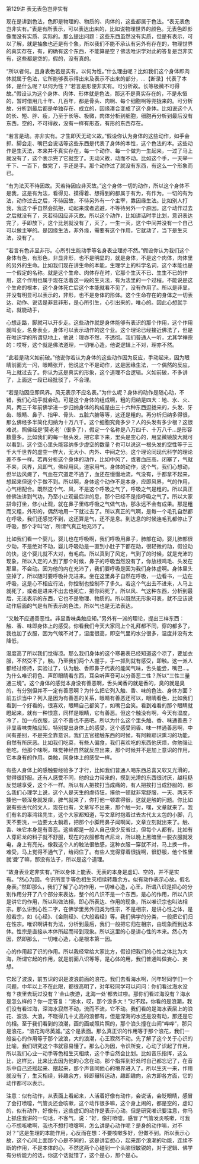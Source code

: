 第129讲 表无表色岂非实有

现在是讲到色法，色即是物理的、物质的、肉体的，这些都属于色法。“表无表色岂非实有。”表是有所表示，可以表达出来的，比如说物理世界的颜色。无表色即影像而没有实质、实际的。那么提出问题：这些东西虽然没有实质，但是有表示，可以了解，就是抽象也还是有个象，所以我们不能不承认有另外有存在的，物理世界的真实存在，有，的确有这个东西，不能算是空？佛法唯识学对此的答复是岂非实有，这些都是空的，假的，没有真的。

“所以者何。且身表色若是实有。以何为性。”什么理由呢？比如我们这个身体即肉体就属于色法，它所能够表示得出来及表示不出来的部分，…【断录】代表了本体，是什么呢？以何为性？“若言是形便非实有。可分析故。长等极微不可得故。”假设认为这个身体、肉体、形体就是色法，那这不是真实存在的，不是永恒的，暂时借用几十年、几百年，都是骨头、肉啊、每个细胞啊等兜拢来的。可分析故，分析到最后都是单独存在、成立的，因缘凑合变成了这个身体。比如说这个人的长、短、胖、瘦，乃至于长等、极微，肉体分析到细胞，细胞再分析到最后没有东西，空的，不可得故，没有一样有形态，有形的东西存在。

“若言是动。亦非实有。才生即灭无动义故。”假设你认为身体的这些动作，如手会抓、脚会走、嘴巴会说话等这些东西是代表了身体的本性，这个色法的本。这些动作是生灭法，本来并不真实存在，每一个动作、每一个做为一生起来，一过了马上就没有了，这个表示完了它就空了。无动义故，动而不动。比如这个手，一天举一千下、一百下，做完了，手还是手。那个动作过了就没有东西，有这么一个形象而已。

“有为法灭不待因故。灭若待因应非灭故。”这个身体一切的动作，所以这个身体不是我，这是有为法，看得见、摸得着、想得到的都属于有为，有作为。一切的有为法，动作过去之后，不待因故，不待另外有一个主宰，靠因缘生法。比如别人打我，我这个手自然会抗拒，动起来或者逃避，不等待另外一个原因。这个动作过去之后就没有了，灭若待因应非灭故。所以这个动作，比如讲话时手比划，意识表达完了，手即放下，这个比划就没有了，灭了，一生一灭，这个中间并没有一个自己可以做主宰的。是因缘生法，非外缘，需要有这个作用，它就动了，当下是生灭法，没有了。

“若言有色非显非形。心所引生能动手等名身表业理亦不然。”假设你认为我们这个身体有色，有形色，非显非形，也不是明显的，就是身体，不是这个肉体，肉体里的另外的生命。比如我们现在讲生命的本能，生理学上的科学名词，这个本能也是一个假定的名称。就是这个生命、肉体存在时，它那个生灭不已、生生不已的作用，这个作用也属于现在活着这一段的生灭法，有为法里的一个过程。不能说是这个生命的根本，这个身体死亡后这个本能就看不见了，没有作用了。所以是非显，并没有明显可以表示的，非形，也不是身体的形体。这个生命存在的身体之一切表达、动作、说话是非显非形，是心所引生，心引出来的，唯心的。因此心想就手动，就能动手，

心想走路，脚就可以开步走。这些动作就是身体能够有表识的那个作用，这个作用就叫业，名身表业，身体可以表示动作的这个业。这个理论已经接近佛法了，但是在唯识学的所谓见地上，他说：理亦不然，不透彻。我们普通人一听，尤其学禅宗的：哎呀，这个就是佛法道理，一切唯心造。他说逻辑上不对，理亦不然。

“此若是动义如前破。”他说你若认为身体的这些动作因为反应，手动起来，因为眼睛前面光一闪，眼睛张开，他说这个不是动作，这是因缘生法，一个偶然的反应，马上就过去了。你认为这是真实的形象，这个道理不合逻辑。义如前破，不多讲了，上面这一段已经批驳了，不合理。

“若是动因应即风界。风无表示不应名表。”为什么呢？身体的动作是随心动，不错，我们心动手就会动。可是这个身体的组成啊，粗的归纳是四大：地、水、火、风，两三千年前佛学进一步归纳身体的构成是由三十六种东西逗拢来的，头发、牙齿、眼睛、鼻子、指甲、骨头、五脏六腑等等，这还是粗的。再分析归纳多得很，那么佛经多半简化归纳为十万八千。这个细胞究竟多少？人的头发有多少根？这很难说，照佛经是‘莫老老’（很多了），假定一个名称是八万四千、十万八千…是形容数量多。比如我们的每一根头发，把它拿下来，里头是空心的，用显微镜放大就可以看到，这个空心里头能容纳多少虚空的数量？也可以说这一根头发的空性等于三千大千世界的虚空一样大，无大小、内外、中间之分。这个理论同现代科学的理论差不多一样。若再分析这个身体的动作，比如中风了，或者血压高，闭塞了，气就不来，风界，风即气，佛经用风，道家用气。身体的动作，这个气，我们心想动，但半边风瘫了，气血在穴道走不通了，血还在慢慢地流，气没有，手都拿不起来，想起来但这个手做不到。所以啊，身体这个动作不是本身，应即风界，气的作用，心气相配合。既然这个气、风，不是这个呼吸之气了，呼吸之气是粗的。所以真正修佛法讲到气功，乃至小止观最后讲的息，那个已经不是指呼吸之气了。所以大家拼命打坐，修小止观，就在鼻子里练呼吸之气做气功，那永远不会有成果。那是粗而又粗，外形的，偶然地用一下就过去了。所以真正的气啊，是每一个毛孔自然都在呼吸，我们还感觉不到，这还算是气，还不是息。到达息的时候连毛孔都停止了呼吸，那个才叫‘功’，所谓气真正地充沛了。

比如我们看一个婴儿，婴儿也在呼吸啊，我们呼吸用鼻子，肺部在动，婴儿肺部很少动，不是绝对不动，婴儿呼吸动是一直到小肚子下都在动，很轻微的动，假设动的快，这个婴儿就不大对，有毛病。所以真到了风定，气到了的时候，就是充沛的现象，所以入定的人到了那个时候，鼻子的呼吸当然没有了，你放根鸡毛、头发在那里，不会动。因为他的内在充沛了，我们要呼吸是因为我们身体虚啊。身体里头空掉了，所以随时要呼吸补充进来。坐在这里鼻子自然在呼吸，一边看书，一边在呼吸，这是心不相应行法，你控制也控制不了多久。若这个气出去不进来，人马上就死了，或者是进来不出去也死亡，把你闷死了。所以风、气这种东西，分析到最后，无法表示的东西，它也不是物理、物质的。所以既然无形象可表，就不应该说动作后面的气是有所表示的色法，所以气也是无法表达。

“又触不应通善恶性。非显香味类触应知。”另外有一派的理论，提出三样东西：触、香、味即身体上的感受。你看我们今天大家同上个礼拜都不同，穿的都多了，我也加了衣服，因为气候不对了，湿度很高，即空气里的水分很多，温度并没有太降低，

湿度高了所以我们觉得凉。那么我们身体的这个寒暑表已经知道这个凉了，要加衣服，不然受不了，触。乃至我们两个人握手，手一抓到就有感受，即触。这一派人都经过修持，实验过了，认为触、香即鼻子代表的能闻气味，舌头能尝，嘴巴…。为什么唯识将色、声即眼睛看东西，耳朵听声音可以分善恶二性？所以“三性三量通三境”。这个身体的感觉本身没有善恶啊，舌头闻香的就是香的，臭的就是臭的，有分别但并不一定有善恶啊？为什么把它列入触、香、味的色法、身体方面？前五识当中？列入是因为有善恶的关系，眼睛有善恶还可以，眼睛看色，比如我们看到一个好看的，很喜欢，眼睛自己都笑了，如嘴巴会笑。看到难看的那个眼睛就瞪起来，就有一种恨意，同样是眼睛，它有善恶。但这个触没有啊，今天有湿度，冷了，加一点衣服，这个不善也不恶吧。所以为什么这个里头触、香、味通善恶？非显香味类触应知，特别提出身体上的感受，这个感受同香、味一样通善恶啊，中间有差别，不是完全靠意识。我们五官接触东西的时候，有阿赖耶识熏习的功能，自然有所厌恶。比如我们吃菜，有些人偏食，我们喜欢吃的东西他厌烦，你勉强让他吃，他那个味啊，味觉神经自然就反应出来，那个时候并不是加上意识的作用，它本身有的作用。类触，同身体上的感受一样。

有些人身体上的感触要经验多了才行，比如我们普通人喝东西总喜又软又光滑的，觉得很舒服。还有人感受不同，他的业力带来的，摸到光滑的东西很讨厌，越粗糙反觉越享受，这个不一样。所以有人把挨打当成痛的，有人把挨打当成舒服的，那么我们心理学上说，这个人是天生的虐待狂，揍他一顿就非常舒服，一天、两天不揍他一顿浑身就发痒，脾气就来了，你打他一顿乖得很，这就是触的问题。你比如说有些古代的文人，现在也有，文章写不出来，那个触一对，嘿，文章就来了。我们有名的辜鸿铭先生，这个大家都知道，写文章时抱着过去古代太太包的小脚，几天不要洗，一边要太太躺着，把那个小脚用鼻子闻啊闻，文章立刻就出来了。触、香、味它本身是有善恶。这些都是一般人自己很少反省过，但每个人都有。比如有人穿尼龙的料子就不舒服，现在的衣服都有点尼龙，所以晚上黑暗里一脱衣服就发电，身上有亮光。像我这个人的触法很敏感，这种衣服一穿就不对，马上换一件，难受，马上觉得不通气了，给闷住了。有些人觉得穿着很拢啊，很舒服，他个性里就‘聋’了嘛，那没有法子，所以是这个道理。

“故身表业定非实有。”所以身体上能表、无表的本身是虚幻、空的，并不是实有。“然心为因。令识所变手等色相生灭相续转趣余方。似有动作表示心故。假名身表。”然即那么，我们了解了心的作用，一切唯心造，心王。所谓八识是把心的分别作用分开了八个部分来表达，整个的八识不是一个东西，是心的作用，所以八识是讲它的作用，所以叫做法相，即心所表达、作用的现象，所以唯识宗也叫法相宗。那么讲到心性二字，在佛学里另外归类为性宗，不是相宗，是讲心性之体，是般若宗，如《心经》、《金刚经》、《大般若经》等。我们佛学的分类，一般把它们归在性宗。唯识啊讲有为法，分析到最后，我们一般把它归在相宗，由现象而到达本体。性宗是直接从本体所起而带到现象。所以这里的心是讲心性的本来。然心为因，然即那么，一切唯心造，心是根本第一因。

心的作用起了识的作用。所以我经常给大家比方，假设把我们的心性之体比为大海，所谓它起的作用，就是前面八识等等，是心体的用，我们普通叫做妄心、妄想。

它起了波浪，前五识的识是波浪前面的浪花。我们去看海水啊，问年轻同学们一个问题，中年以上不在此限，都很高明了，对年轻同学可以问问：你们看过海水没有？夜里去玩过没有？‘金山夜游，北海一处’都去过啦。那你们看过海没有？海水是怎么样的？你一定答复：“海水，哎，那个浪多大！”对不起，你看的是浪潮，我们没有看过海，深海水寂然不动，流而不流，它不动。我们看的是海水表层上的浪花、波浪、大浪，不晓得几十丈高的浪都有，但是深海的水还是没有动，那还是它的相。至于我们看到的浪潮，画的画或照片照的，那个浪头撞在山间“哗哗”，那只是浪花，“浪花淘尽英雄。”这个是表面。那么真正识的作用等于那个浪花，我们一般妄心的作用等于那个波浪，大的浪潮，心王寂然不动。先了解了这个关于心识的比喻，我们研究这个书就容易懂了。那么心为因，令识所变，心动了识起了作用，所以我们心业一动手等色相生灭相续，这个手自然会比划。比如音乐指挥，这么比，这样比，比来比去因为他的心念在动。那个指挥到好处时自己都忘记了，在音乐中自己还摇起来、摆起来，那个声音同他心的境界进入了。所以生灭一来，作用就没有了，生灭相续，转趣余方，转即辗转运动，趣即趣向，余方即各方面，它的动作都可以表示。

注意：似有动作，从表面上看起来，人活着好像有动作，会说话，会眨眼睛，感冒了会打喷嚏，气管炎还会咳嗽，这个动作很多嘛，这个身上闹的，都是空的，虚幻的，似有动作，好像有，这些虚幻的动作是表示心动。但是研究唯识要注意，你马上抓住我讲的一句话，不客气，说：“好，像打喷嚏，感冒了气管发炎咳嗽，可我心不想咳嗽啊，我也不想打喷嚏啊，怎么讲是心动作呢？是身的动作嘛，对不对？”这是生理的本能作用，心反而在想：不要咳嗽多好，但做不到。所以表示心故，这个心同上面那个心是不同的，这是讲妄想心，起来那个浪潮的功能，连续不断的作用，不是本体的心。不然这两个心碰到一个头脑很敏锐的，对于逻辑、佛学有分析能力的话，你这个话就错了，这个是心，那个是心。
